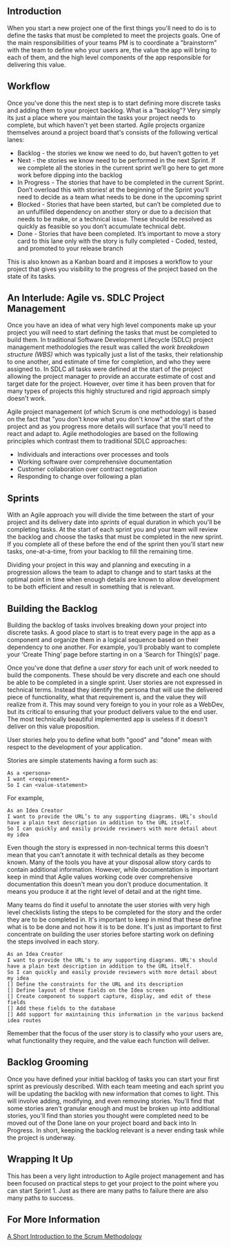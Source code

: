 ## Introduction

When you start a new project one of the first things you'll need to do is to define the tasks that must be completed to meet the projects goals. One of the main responsibilities of your teams PM is to coordinate a "brainstorm" with the team to define who your users are, the value the app will bring to each of them, and the high level components of the app responsible for delivering this value.

## Workflow
Once you've done this the next step is to start defining more discrete tasks and adding them to your project backlog. What is a "backlog"? Very simply its just a place where you maintain the tasks your project needs to complete, but which haven't yet been started. Agile projects organize themselves around a project board that's consists of the following vertical lanes:

- Backlog - the stories we know we need to do, but haven’t gotten to yet
- Next - the stories we know need to be performed in the next Sprint. If we complete all the stories in the current sprint we’ll go here to get more work before dipping into the backlog
- In Progress - The stories that have to be completed in the current Sprint. Don’t overload this with stories! at the beginning of the Sprint you’ll need to decide as a team what needs to be done in the upcoming sprint
- Blocked - Stories that have been started, but can’t be completed due to an unfulfilled dependency on another story or due to a decision that needs to be make, or a technical issue. These should be resolved as quickly as feasible so you don’t accumulate technical debt.
- Done - Stories that have been completed. It’s important to move a story card to this lane only with the story is fully completed - Coded, tested, and promoted to your release branch

This is also known as a Kanban board and it imposes a workflow to your project that gives you visibility to the progress of the project based on the state of its tasks. 

## An Interlude: Agile vs. SDLC Project Management

Once you have an idea of what very high level components make up your project you will need to start defining the tasks that must be completed to build them. In traditional Software Development Lifecycle (SDLC) project management methodologies the result was called the *_work breakdown structure (WBS)_* which was typically just a list of the tasks, their relationship to one another, and estimate of time for completion, and who they were assigned to. In SDLC all tasks were defined at the start of the project allowing the project manager to provide an accurate estimate of cost and target date for the project. However, over time it has been proven that for many types of projects this highly structured and rigid approach simply doesn't work.

Agile project management (of which Scrum is one methodology) is based on the fact that "you don't know what you don't know" at the start of the project and as you progress more details will surface that you'll need to react and adapt to. Agile methodologies are based on the following principles which contrast them to traditional SDLC approaches:

- Individuals and interactions over processes and tools
- Working software over comprehensive documentation
- Customer collaboration over contract negotiation
- Responding to change over following a plan

## Sprints

With an Agile approach you will divide the time between the start of your project and its delivery date into *_sprints_* of equal duration in which you'll be completing tasks. At the start of each sprint you and your team will review the backlog and choose the tasks that must be completed in the new sprint. If you complete all of these before the end of the sprint then you'll start new tasks, one-at-a-time, from your backlog to fill the remaining time.

Dividing your project in this way and planning and executing in a progression allows the team to adapt to change and to start tasks at the optimal point in time when enough details are known to allow development to be both efficient and result in something that is relevant.

## Building the Backlog

Building the backlog of tasks involves breaking down your project into discrete tasks. A good place to start is to treat every page in the app as a component and organize them in a logical sequence based on their dependency to one another. For example, you’ll probably want to complete your ‘Create Thing’ page before starting in on a ‘Search for Thing(s)’ page.

Once you've done that define a *_user story_* for each unit of work needed to build the components. These should be very discrete and each one should be able to be completed in a single sprint. User stories are not expressed in technical terms. Instead they identify the persona that will use the delivered piece of functionality, what that requirement is, and the value they will realize from it. This may sound very foreign to you in your role as a WebDev, but its critical to ensuring that your product delivers value to the end user. The most technically beautiful implemented app is useless if it doesn't deliver on this value proposition.

User stories help you to define what both "good" and "done" mean with respect to the development of your application.

Stories are simple statements having a form such as:
```
As a <persona> 
I want <requirement> 
So I can <value-statement>
```
For example,
```
As an Idea Creator 
I want to provide the URL’s to any supporting diagrams. URL’s should have a plain text description in addition to the URL itself.
So I can quickly and easily provide reviewers with more detail about my idea
```
Even though the story is expressed in non-technical terms this doesn't mean that you can't annotate it with technical details as they become known. Many of the tools you have at your disposal allow story cards to contain additional information. However, while documentation is important keep in mind that Agile values working code over comprehensive documentation this doesn't mean you don't produce documentation. It means you produce it at the right level of detail and at the right time.

Many teams do find it useful to annotate the user stories with very high level checklists listing the steps to be completed for the story and the order they are to be completed in. It's important to keep in mind that these define what is to be done and not how it is to be done. It's just as important to first concentrate on building the user stories before starting work on defining the steps involved in each story.
```
As an Idea Creator
I want to provide the URL's to any supporting diagrams. URL's should have a plain text description in addition to the URL itself.
So I can quickly and easily provide reviewers with more detail about my idea
[] Define the constraints for the URL and its description
[] Define layout of these fields on the Idea screen
[] Create component to support capture, display, and edit of these fields
[] Add these fields to the database
[] Add support for maintaining this information in the various backend idea routes
```
Remember that the focus of the user story is to classify who your users are, what functionality they require, and the value each function will deliver.

## Backlog Grooming

Once you have defined your initial backlog of tasks you can start your first sprint as previously described. With each team meeting and each sprint you will be updating the backlog with new information that comes to light. This will involve adding, modifying, and even removing stories. You'll find that some stories aren't granular enough and must be broken up into additional stories, you'll find than stories you thought were completed need to be moved out of the Done lane on your project board and back into In Progress. In short, keeping the backlog relevant is a never ending task while the project is underway.

## Wrapping It Up

This has been a very light introduction to Agile project management and has been focused on practical steps to get your project to the point where you can start Sprint 1. Just as there are many paths to failure there are also many paths to success. 

## For More Information

[A Short Introduction to the Scrum Methodology](https://medium.com/chingu/a-short-introduction-to-the-scrum-methodology-7a23431b9f17)